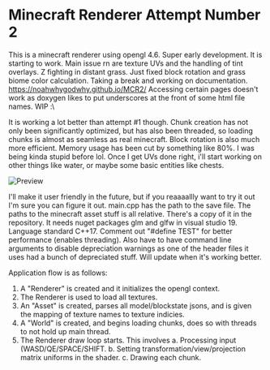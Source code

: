 # Minecraft Renderer Attempt Number 2

This is a minecraft renderer using opengl 4.6. Super early development. It is starting to work. Main issue rn are texture UVs and the handling of tint overlays. Z fighting in distant grass. Just fixed block rotation and grass biome color calculation. Taking a break and working on documentation. https://noahwhygodwhy.github.io/MCR2/ Accessing certain pages doesn't work as doxygen likes to put underscores at the front of some html file names. WIP :\

It is working a lot better than attempt #1 though. Chunk creation has not only been significantly optimized, but has also been threaded, so loading chunks is almost as seamless as real minecraft. Block rotation is also much more efficient. Memory usage has been cut by something like 80%. I was being kinda stupid before lol. Once I get UVs done right, i'll start working on other things like water, or maybe some basic entities like chests.

![Preview](https://i.imgur.com/eWAIbED.jpeg)

I'll make it user friendly in the future, but if you reaaaallly want to try it out I'm sure you can figure it out. main.cpp has the path to the save file. The paths to the minecraft asset stuff is all relative. There's a copy of it in the repository. It needs nuget packages glm and glfw in visual studio 19. Language standard C++17. Comment out "#define TEST" for better performance (enables threading). Also have to have command line arguments to disable depreciation warnings as one of the header files it uses had a bunch of depreciated stuff. Will update when it's working better.

Application flow is as follows:
1. A "Renderer" is created and it initializes the opengl context.
2. The Renderer is used to load all textures.
3. An "Asset" is created, parses all model/blockstate jsons, and is given the mapping of texture names to texture indicies.
4. A "World" is created, and begins loading chunks, does so with threads to not hold up main thread.
5. The Renderer draw loop starts. This involves
  a. Processing input (WASD/QE/SPACE/SHIFT.
  b. Setting transformation/view/projection matrix uniforms in the shader.
  c. Drawing each chunk.
